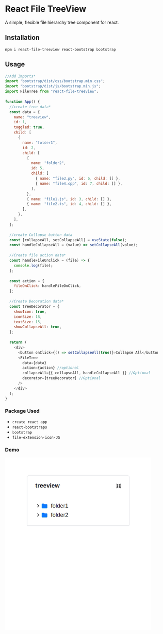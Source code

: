 # React File TreeView

A simple, flexible file hierarchy tree component for react.

## Installation

```
npm i react-file-treeview react-bootstrap bootstrap
```

## Usage

```javascript
//Add Imports*
import "bootstrap/dist/css/bootstrap.min.css";
import "bootstrap/dist/js/bootstrap.min.js";
import FileTree from "react-file-treeview";

function App() {
  //create tree data*
  const data = {
    name: "treeview",
    id: 1,
    toggled: true,
    child: [
      {
        name: "folder1",
        id: 2,
        child: [
          {
            name: "folder2",
            id: 5,
            child: [
              { name: "file3.py", id: 6, child: [] },
              { name: "file4.cpp", id: 7, child: [] },
            ],
          },
          { name: "file1.js", id: 3, child: [] },
          { name: "file2.ts", id: 4, child: [] },
        ],
      },
    ],
  };

  //create Collapse button data
  const [collapseAll, setCollapseAll] = useState(false);
  const handleCollapseAll = (value) => setCollapseAll(value);

  //Create file action data*
  const handleFileOnClick = (file) => {
    console.log(file);
  };

  const action = {
    fileOnClick: handleFileOnClick,
  };

  //Create Decoration data*
  const treeDecorator = {
    showIcon: true,
    iconSize: 18,
    textSize: 15,
    showCollapseAll: true,
  };

  return (
    <div>
      <button onClick={() => setCollapseAll(true)}>Collapse All</button>
      <FileTree
        data={data}
        action={action} //optional
        collapseAll={{ collapseAll, handleCollapseAll }} //Optional
        decorator={treeDecorator} //Optional
      />
    </div>
  );
}
```

### Package Used

- `create react app`
- `react-bootstraps`
- `bootstrap`
- `file-extension-icon-JS`

### Demo

![react-file-treeview.gif](./react-file-treeview.gif)
